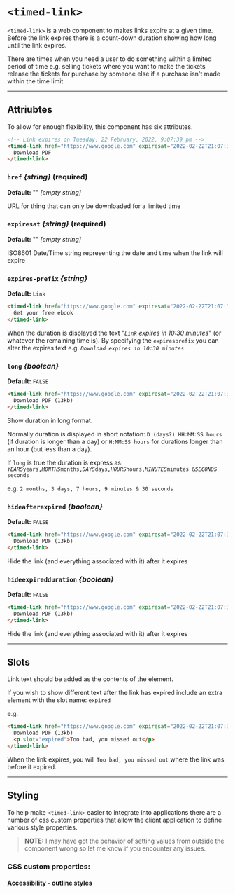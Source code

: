 # `<timed-link>`

`<timed-link>` is a web component to makes links expire at a given time. Before the link expires there is a count-down duration showing how long until the link expires.

There are times when you need a user to do something within a limited period of time e.g. selling tickets where you want to make the tickets release the tickets for purchase by someone else if a purchase isn't made within the time limit.

-----

## Attriubtes

To allow for enough flexibility, this component has six attributes.

```html
<!-- Link expires on Tuesday, 22 February, 2022, 9:07:39 pm -->
<timed-link href="https://www.google.com" expiresat="2022-02-22T21:07:39+1100">
  Download PDF
</timed-link>
```

### `href` *{string}* (required)

__Default:__ "" _[empty string]_

URL for thing that can only be downloaded for a limited time

### `expiresat` *{string}* (required)

__Default:__ "" _[empty string]_

ISO8601 Date/Time string representing the date and time when the link will expire

### `expires-prefix` *{string}*

__Default:__ `Link`


```html
<timed-link href="https://www.google.com" expiresat="2022-02-22T21:07:37+1100" expiresprefix="Download">
  Get your free ebook
</timed-link>
```

When the duration is displayed the text "_`Link` expires in 10:30 minutes_" (or whatever the remaining time is). By specifying the `expiresprefix` you can alter the expires text e.g. _`Download expires in 10:30 minutes`_


### `long` *{boolean}*

__Default:__ `FALSE`

```html
<timed-link href="https://www.google.com" expiresat="2022-02-22T21:07:37+1100" long>
  Download PDF (13kb)
</timed-link>
```

Show duration in long format.

Normally duration is displayed in short notation: `D (days?) HH:MM:SS hours` (if duration is longer than a day) or `H:MM:SS hours` for durations longer than an hour (but less than a day).

If `long` is true the duration is express as: _`YEARS`_` years, `_`MONTHS`_` months, `_`DAYS`_` days, `_`HOURS`_` hours, `_`MINUTES`_` minutes & `_`SECONDS`_` seconds`

e.g. `2 months, 3 days, 7 hours, 9 minutes & 30 seconds`

### `hideafterexpired` *{boolean}*

__Default:__ `FALSE`

```html
<timed-link href="https://www.google.com" expiresat="2022-02-22T21:07:37+1100" hideafterexpired>
  Download PDF (13kb)
</timed-link>
```

Hide the link (and everything associated with it) after it expires

### `hideexpiredduration` *{boolean}*

__Default:__ `FALSE`

```html
<timed-link href="https://www.google.com" expiresat="2022-02-22T21:07:37+1100" hideexpiredduration>
  Download PDF (13kb)
</timed-link>
```

Hide the link (and everything associated with it) after it expires

-----


## Slots

Link text should be added as the contents of the element.

If you wish to show different text after the link has expired include an extra element with the slot name: `expired`

e.g.
```html
<timed-link href="https://www.google.com" expiresat="2022-02-22T21:07:37+1100" hide-expired-duration>
  Download PDF (13kb)
  <p slot="expired">Too bad, you missed out</p>
</timed-link>
```

When the link expires, you will `Too bad, you missed out` where the link was before it expired.


-----

## Styling

To help make `<timed-link>` easier to integrate into applications
there are a number of css custom properties that allow the client
application to define various style properties.

> __NOTE:__ I may have got the behavior of setting values from
>           outside the component wrong so let me know if you
>           encounter any issues.

### CSS custom properties:


#### Accessibility - outline styles
